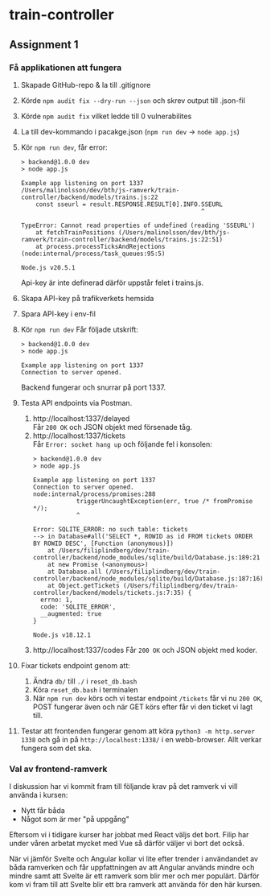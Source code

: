 # train-controller

## Assignment 1

### Få applikationen att fungera
1. Skapade GitHub-repo & la till .gitignore
2. Körde `npm audit fix --dry-run --json` och skrev output till .json-fil
3. Körde `npm audit fix` vilket ledde till 0 vulnerabilites
4. La till dev-kommando i pacakge.json (`npm run dev` -> `node app.js`)
5. Kör `npm run dev`, får error:

    ```
    > backend@1.0.0 dev
    > node app.js

    Example app listening on port 1337
    /Users/malinolsson/dev/bth/js-ramverk/train-controller/backend/models/trains.js:22
        const sseurl = result.RESPONSE.RESULT[0].INFO.SSEURL
                                                      ^

    TypeError: Cannot read properties of undefined (reading 'SSEURL')
        at fetchTrainPositions (/Users/malinolsson/dev/bth/js-ramverk/train-controller/backend/models/trains.js:22:51)
        at process.processTicksAndRejections (node:internal/process/task_queues:95:5)

    Node.js v20.5.1
    ```
   Api-key är inte definerad därför uppstår felet i trains.js.

6. Skapa API-key på trafikverkets hemsida
7. Spara API-key i env-fil
8. Kör `npm run dev`
   Får följade utskrift:

    ```
    > backend@1.0.0 dev
    > node app.js

    Example app listening on port 1337
    Connection to server opened.
    ```
   Backend fungerar och snurrar på port 1337.

9. Testa API endpoints via Postman.
    1.  http://localhost:1337/delayed  
        Får `200 OK` och JSON objekt med försenade tåg.
    2. http://localhost:1337/tickets  
       Får `Error: socket hang up` och följande fel i konsolen:
        ```
        > backend@1.0.0 dev
        > node app.js

        Example app listening on port 1337
        Connection to server opened.
        node:internal/process/promises:288
                    triggerUncaughtException(err, true /* fromPromise */);
                    ^

        Error: SQLITE_ERROR: no such table: tickets
        --> in Database#all('SELECT *, ROWID as id FROM tickets ORDER BY ROWID DESC', [Function (anonymous)])
            at /Users/filiplindberg/dev/train-controller/backend/node_modules/sqlite/build/Database.js:189:21
            at new Promise (<anonymous>)
            at Database.all (/Users/filiplindberg/dev/train-controller/backend/node_modules/sqlite/build/Database.js:187:16)
            at Object.getTickets (/Users/filiplindberg/dev/train-controller/backend/models/tickets.js:7:35) {
          errno: 1,
          code: 'SQLITE_ERROR',
          __augmented: true
        }

        Node.js v18.12.1
        ```
    3. http://localhost:1337/codes
       Får `200 OK` och JSON objekt med koder.
10. Fixar tickets endpoint genom att:
    1. Ändra `db/` till `./` i `reset_db.bash`
    2. Köra `reset_db.bash` i terminalen
    3. När `npm run dev` körs och vi testar endpoint `/tickets` får vi nu `200 OK`, POST fungerar även och när GET körs efter får vi den ticket vi lagt till.

11. Testar att frontenden fungerar genom att köra `python3 -m http.server 1338` och gå in på 
    `http://localhost:1338/` i en webb-browser. Allt verkar fungera som det ska.

### Val av frontend-ramverk

I diskussion har vi kommit fram till följande krav på det ramverk vi vill använda i kursen:

- Nytt får båda
- Något som är mer "på uppgång"

Eftersom vi i tidigare kurser har jobbat med React väljs det bort.
Filip har under våren arbetat mycket med Vue så därför väljer vi bort det också.

När vi jämför Svelte och Angular kollar vi lite efter trender i användandet av båda ramverken och får uppfattningen 
av att Angular används mindre och mindre samt att Svelte är ett ramverk som blir mer och mer populärt. Därför kom vi 
fram till att Svelte blir ett bra ramverk att använda för den här kursen. 
